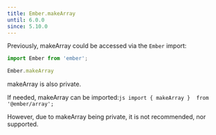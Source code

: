 ```yaml
---
title: Ember.makeArray
until: 6.0.0
since: 5.10.0
---
```



Previously, makeArray could be accessed via the `Ember` import:
```js
import Ember from 'ember';

Ember.makeArray
```
makeArray is also private.

 If needed, makeArray can be imported:```js
import { makeArray }  from '@ember/array';```

However, due to makeArray being private, it is not recommended, nor supported.
